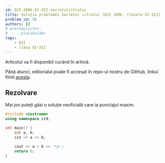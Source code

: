 ```yaml
---
id: OJI-2006-XI-XII-secretulcifrului
title: Soluția problemei Secretul cifrului (OJI 2006, clasele XI-XII)
problem_id: 50
authors: []
# prerequisites:
#    - placeholder
tags:
    - OJI
    - clasa XI-XII
---
```


Articolul va fi disponibil curând în arhivă.

Până atunci, editorialul poate fi accesat în repo-ul nostru de GitHub, linkul fiind [acesta](https://github.com/roalgo-discord/Romanian-Olympiad-Solutions/blob/main/OJI%20(regional%20olympiad)/2006/11-12/cifru.pdf).

## Rezolvare

Mai jos puteți găsi o soluție neoficială care ia punctajul maxim.

```cpp
#include <iostream>
using namespace std;

int main() {
    int a, b;
    cin >> a >> b;

    cout << a + b << '\n';
    return 0;
}
```
